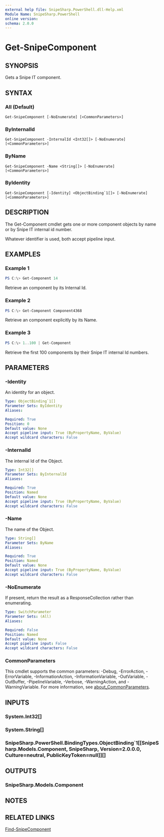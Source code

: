 ```yaml
---
external help file: SnipeSharp.PowerShell.dll-Help.xml
Module Name: SnipeSharp.PowerShell
online version:
schema: 2.0.0
---
```


# Get-SnipeComponent

## SYNOPSIS
Gets a Snipe IT component.

## SYNTAX

### All (Default)
```
Get-SnipeComponent [-NoEnumerate] [<CommonParameters>]
```

### ByInternalId
```
Get-SnipeComponent -InternalId <Int32[]> [-NoEnumerate] [<CommonParameters>]
```

### ByName
```
Get-SnipeComponent -Name <String[]> [-NoEnumerate] [<CommonParameters>]
```

### ByIdentity
```
Get-SnipeComponent [-Identity] <ObjectBinding`1[]> [-NoEnumerate] [<CommonParameters>]
```

## DESCRIPTION
The Get-Component cmdlet gets one or more component objects by name or by Snipe IT internal id number.

Whatever identifier is used, both accept pipeline input.

## EXAMPLES

### Example 1
```powershell
PS C:\> Get-Component 14
```

Retrieve an component by its Internal Id.

### Example 2
```powershell
PS C:\> Get-Component Component4368
```

Retrieve an component explicitly by its Name.

### Example 3
```powershell
PS C:\> 1..100 | Get-Component
```

Retrieve the first 100 components by their Snipe IT internal Id numbers.

## PARAMETERS

### -Identity
An identity for an object.

```yaml
Type: ObjectBinding`1[]
Parameter Sets: ByIdentity
Aliases:

Required: True
Position: 0
Default value: None
Accept pipeline input: True (ByPropertyName, ByValue)
Accept wildcard characters: False
```

### -InternalId
The internal Id of the Object.

```yaml
Type: Int32[]
Parameter Sets: ByInternalId
Aliases:

Required: True
Position: Named
Default value: None
Accept pipeline input: True (ByPropertyName, ByValue)
Accept wildcard characters: False
```

### -Name
The name of the Object.

```yaml
Type: String[]
Parameter Sets: ByName
Aliases:

Required: True
Position: Named
Default value: None
Accept pipeline input: True (ByPropertyName, ByValue)
Accept wildcard characters: False
```

### -NoEnumerate
If present, return the result as a ResponseCollection rather than enumerating.

```yaml
Type: SwitchParameter
Parameter Sets: (All)
Aliases:

Required: False
Position: Named
Default value: None
Accept pipeline input: False
Accept wildcard characters: False
```

### CommonParameters
This cmdlet supports the common parameters: -Debug, -ErrorAction, -ErrorVariable, -InformationAction, -InformationVariable, -OutVariable, -OutBuffer, -PipelineVariable, -Verbose, -WarningAction, and -WarningVariable. For more information, see [about_CommonParameters](http://go.microsoft.com/fwlink/?LinkID=113216).

## INPUTS

### System.Int32[]

### System.String[]

### SnipeSharp.PowerShell.BindingTypes.ObjectBinding`1[[SnipeSharp.Models.Component, SnipeSharp, Version=2.0.0.0, Culture=neutral, PublicKeyToken=null]][]

## OUTPUTS

### SnipeSharp.Models.Component

## NOTES

## RELATED LINKS

[Find-SnipeComponent](Find-SnipeComponent.md)
